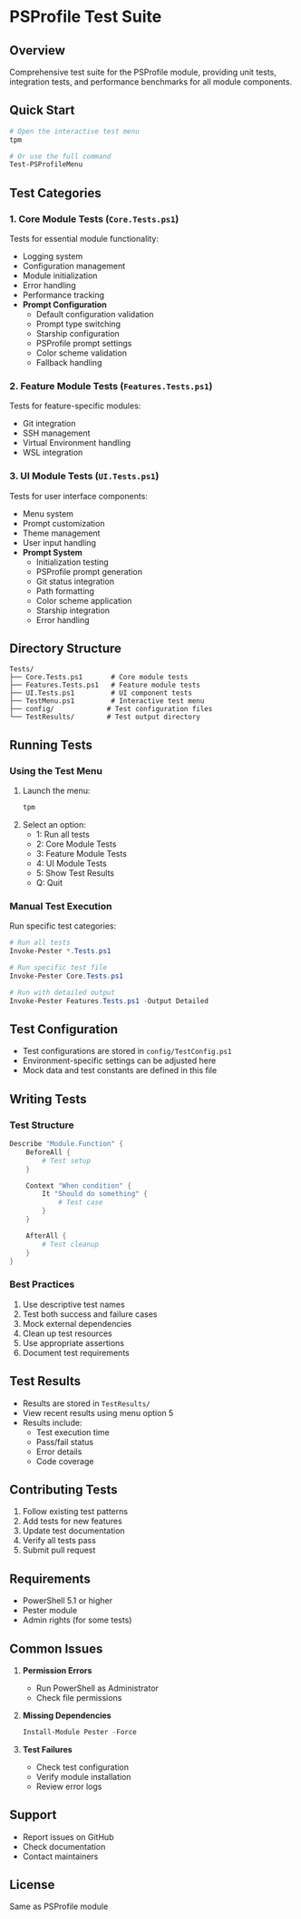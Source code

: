 # PSProfile Test Suite

## Overview
Comprehensive test suite for the PSProfile module, providing unit tests, integration tests, and performance benchmarks for all module components.

## Quick Start
```powershell
# Open the interactive test menu
tpm

# Or use the full command
Test-PSProfileMenu
```

## Test Categories

### 1. Core Module Tests (`Core.Tests.ps1`)
Tests for essential module functionality:
- Logging system
- Configuration management
- Module initialization
- Error handling
- Performance tracking
- **Prompt Configuration**
  - Default configuration validation
  - Prompt type switching
  - Starship configuration
  - PSProfile prompt settings
  - Color scheme validation
  - Fallback handling

### 2. Feature Module Tests (`Features.Tests.ps1`)
Tests for feature-specific modules:
- Git integration
- SSH management
- Virtual Environment handling
- WSL integration

### 3. UI Module Tests (`UI.Tests.ps1`)
Tests for user interface components:
- Menu system
- Prompt customization
- Theme management
- User input handling
- **Prompt System**
  - Initialization testing
  - PSProfile prompt generation
  - Git status integration
  - Path formatting
  - Color scheme application
  - Starship integration
  - Error handling

## Directory Structure
```
Tests/
├── Core.Tests.ps1       # Core module tests
├── Features.Tests.ps1   # Feature module tests
├── UI.Tests.ps1         # UI component tests
├── TestMenu.ps1         # Interactive test menu
├── config/             # Test configuration files
└── TestResults/        # Test output directory
```

## Running Tests

### Using the Test Menu
1. Launch the menu:
   ```powershell
   tpm
   ```
2. Select an option:
   - 1: Run all tests
   - 2: Core Module Tests
   - 3: Feature Module Tests
   - 4: UI Module Tests
   - 5: Show Test Results
   - Q: Quit

### Manual Test Execution
Run specific test categories:
```powershell
# Run all tests
Invoke-Pester *.Tests.ps1

# Run specific test file
Invoke-Pester Core.Tests.ps1

# Run with detailed output
Invoke-Pester Features.Tests.ps1 -Output Detailed
```

## Test Configuration
- Test configurations are stored in `config/TestConfig.ps1`
- Environment-specific settings can be adjusted here
- Mock data and test constants are defined in this file

## Writing Tests

### Test Structure
```powershell
Describe "Module.Function" {
    BeforeAll {
        # Test setup
    }

    Context "When condition" {
        It "Should do something" {
            # Test case
        }
    }

    AfterAll {
        # Test cleanup
    }
}
```

### Best Practices
1. Use descriptive test names
2. Test both success and failure cases
3. Mock external dependencies
4. Clean up test resources
5. Use appropriate assertions
6. Document test requirements

## Test Results
- Results are stored in `TestResults/`
- View recent results using menu option 5
- Results include:
  * Test execution time
  * Pass/fail status
  * Error details
  * Code coverage

## Contributing Tests
1. Follow existing test patterns
2. Add tests for new features
3. Update test documentation
4. Verify all tests pass
5. Submit pull request

## Requirements
- PowerShell 5.1 or higher
- Pester module
- Admin rights (for some tests)

## Common Issues
1. **Permission Errors**
   - Run PowerShell as Administrator
   - Check file permissions

2. **Missing Dependencies**
   ```powershell
   Install-Module Pester -Force
   ```

3. **Test Failures**
   - Check test configuration
   - Verify module installation
   - Review error logs

## Support
- Report issues on GitHub
- Check documentation
- Contact maintainers

## License
Same as PSProfile module
